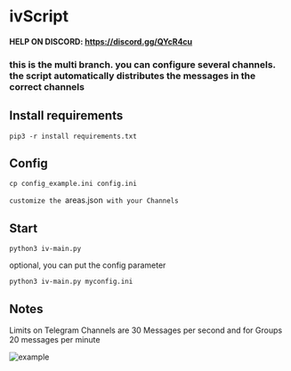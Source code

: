 # ivScript

#### HELP ON DISCORD: https://discord.gg/QYcR4cu

### this is the multi branch. you can configure several channels. the script automatically distributes the messages in the correct channels

## Install requirements

`pip3 -r install requirements.txt`

## Config
`cp config_example.ini config.ini`

`customize the `areas.json` with your Channels`

## Start
`python3 iv-main.py`

optional, you can put the config parameter

`python3 iv-main.py myconfig.ini`

## Notes

Limits on Telegram Channels are 30 Messages per second and for Groups 20 messages per minute

![example](https://raw.githubusercontent.com/Micha854/ivScript/master/example.png)
